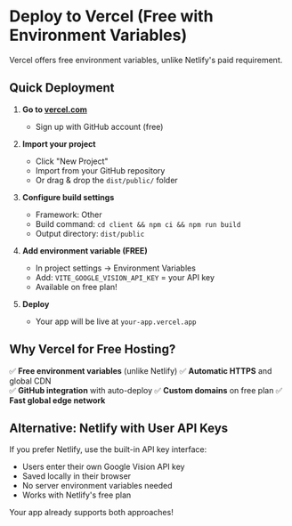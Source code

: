 # Deploy to Vercel (Free with Environment Variables)

Vercel offers free environment variables, unlike Netlify's paid requirement.

## Quick Deployment

1. **Go to [vercel.com](https://vercel.com)**
   - Sign up with GitHub account (free)

2. **Import your project**
   - Click "New Project"
   - Import from your GitHub repository
   - Or drag & drop the `dist/public/` folder

3. **Configure build settings**
   - Framework: Other
   - Build command: `cd client && npm ci && npm run build`
   - Output directory: `dist/public`

4. **Add environment variable (FREE)**
   - In project settings → Environment Variables
   - Add: `VITE_GOOGLE_VISION_API_KEY` = your API key
   - Available on free plan!

5. **Deploy**
   - Your app will be live at `your-app.vercel.app`

## Why Vercel for Free Hosting?

✅ **Free environment variables** (unlike Netlify)
✅ **Automatic HTTPS** and global CDN  
✅ **GitHub integration** with auto-deploy
✅ **Custom domains** on free plan
✅ **Fast global edge network**

## Alternative: Netlify with User API Keys

If you prefer Netlify, use the built-in API key interface:
- Users enter their own Google Vision API key
- Saved locally in their browser
- No server environment variables needed
- Works with Netlify's free plan

Your app already supports both approaches!